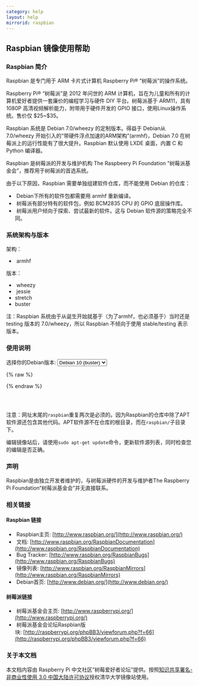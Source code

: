 ```yaml
---
category: help
layout: help
mirrorid: raspbian
---
```


## Raspbian 镜像使用帮助

### Raspbian 简介

Raspbian 是专门用于 ARM 卡片式计算机 Raspberry Pi® “树莓派”的操作系统。

Raspberry Pi® “树莓派”是 2012 年问世的 ARM
计算机，旨在为儿童和所有的计算机爱好者提供一套廉价的编程学习与硬件 DIY
平台。树莓派基于 ARM11，具有 1080P 高清视频解析能力，附带用于硬件开发的
GPIO 接口，使用Linux操作系统。售价仅 \$25\~\$35。

Raspbian 系统是 Debian 7.0/wheezy 的定制版本。得益于 Debian从7.0/wheezy
开始引入的“带硬件浮点加速的ARM架构”(armhf)，Debian 7.0
在树莓派上的运行性能有了很大提升。Raspbian 默认使用 LXDE 桌面，内置 C 和
Python 编译器。

Raspbian 是树莓派的开发与维护机构 The Raspbeery Pi Foundation
“树莓派基金会”，推荐用于树莓派的首选系统。

由于以下原因，Raspbian 需要单独组建软件仓库，而不能使用 Debian 的仓库：

*  Debian下所有的软件包都需要用 armhf 重新编译。
*  树莓派有部分特有的软件包，例如 BCM2835 CPU 的 GPIO 底层操作库。
*  树莓派用户倾向于探索、尝试最新的软件。这与 Debian 软件源的策略完全不同。

### 系统架构与版本

架构：

*  armhf

版本：

*  wheezy
*  jessie
*  stretch
*  buster

注：Raspbian 系统由于从诞生开始就基于（为了armhf，也必须基于）当时还是
testing 版本的 7.0/wheezy，所以 Raspbian 不倾向于使用 stable/testing
表示版本。

### 使用说明


<form class="form-inline">
<div class="form-group">
	<label>选择你的Debian版本: </label>
	<select class="form-control release-select" data-template="#apt-template" data-target="#apt-content">
	  <option data-release="wheezy">Debian 7 (wheezy)</option>
	  <option data-release="jessie">Debian 8 (jessie)</option>
	  <option data-release="stretch">Debian 9 (stretch)</option>
	  <option data-release="buster" selected>Debian 10 (buster)</option>
	</select>
</div>
</form>



{% raw %}
<script id="apt-template" type="x-tmpl-markup">
# 编辑 `/etc/apt/sources.list` 文件，删除原文件所有内容，用以下内容取代：
deb http://mirrors.tuna.tsinghua.edu.cn/raspbian/raspbian/ {{release_name}} main non-free contrib
deb-src http://mirrors.tuna.tsinghua.edu.cn/raspbian/raspbian/ {{release_name}} main non-free contrib

# 编辑 `/etc/apt/sources.list.d/raspi.list` 文件，删除原文件所有内容，用以下内容取代：
deb http://mirrors.tuna.tsinghua.edu.cn/raspberrypi/ {{release_name}} main ui
</script>
{% endraw %}

<p></p>
<pre>
<code id="apt-content">
</code>
</pre>



注意：网址末尾的`raspbian`重复两次是必须的。因为Raspbian的仓库中除了APT软件源还包含其他代码。APT软件源不在仓库的根目录，而在`raspbian/`子目录下。

编辑镜像站后，请使用`sudo apt-get update`命令，更新软件源列表，同时检查您的编辑是否正确。

### 声明

Raspbian是由独立开发者维护的，与树莓派硬件的开发与维护者The Raspberry Pi
Foundation“树莓派基金会”并无直接联系。

### 相关链接

#### Raspbian 链接

*  Raspbian主页: [http://www.raspbian.org/](http://www.raspbian.org/)
*  文档: [http://www.raspbian.org/RaspbianDocumentation](http://www.raspbian.org/RaspbianDocumentation)
*  Bug Tracker: [http://www.raspbian.org/RaspbianBugs](http://www.raspbian.org/RaspbianBugs)
*  镜像列表: [http://www.raspbian.org/RaspbianMirrors](http://www.raspbian.org/RaspbianMirrors)
*  Debian首页: [http://www.debian.org/](http://www.debian.org/)

#### 树莓派链接

*  树莓派基金会主页: [http://www.raspberrypi.org/](http://www.raspberrypi.org/)
*  树莓派基金会论坛Raspbian版块: [http://raspberrypi.org/phpBB3/viewforum.php?f=66](http://raspberrypi.org/phpBB3/viewforum.php?f=66)

### 关于本文档

本文档内容由 Raspberry Pi
中文社区“树莓爱好者论坛”提供。按照[知识共享署名-非商业性使用
3.0
中国大陆许可协议](http://creativecommons.org/licenses/by-nc/3.0/cn/)授权清华大学镜像站使用。
